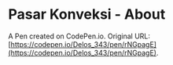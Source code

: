 # Pasar Konveksi - About

A Pen created on CodePen.io. Original URL: [https://codepen.io/Delos_343/pen/rNGpagE](https://codepen.io/Delos_343/pen/rNGpagE).

